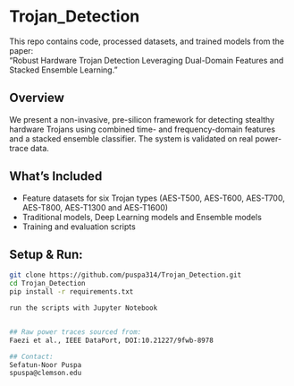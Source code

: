 # Trojan_Detection
This repo contains code, processed datasets, and trained models from the paper:  
“Robust Hardware Trojan Detection Leveraging Dual-Domain Features and Stacked Ensemble Learning.”

## Overview

We present a non-invasive, pre-silicon framework for detecting stealthy hardware Trojans using combined time- and frequency-domain features and a stacked ensemble classifier. The system is validated on real power-trace data.

## What’s Included

- Feature datasets for six Trojan types (AES-T500, AES-T600, AES-T700, AES-T800, AES-T1300 and AES-T1600)
-  Traditional models, Deep Learning models  and Ensemble models
- Training and evaluation scripts

## Setup & Run:
```bash
git clone https://github.com/puspa314/Trojan_Detection.git
cd Trojan_Detection
pip install -r requirements.txt

run the scripts with Jupyter Notebook


## Raw power traces sourced from:
Faezi et al., IEEE DataPort, DOI:10.21227/9fwb-8978

## Contact:
Sefatun-Noor Puspa
spuspa@clemson.edu

